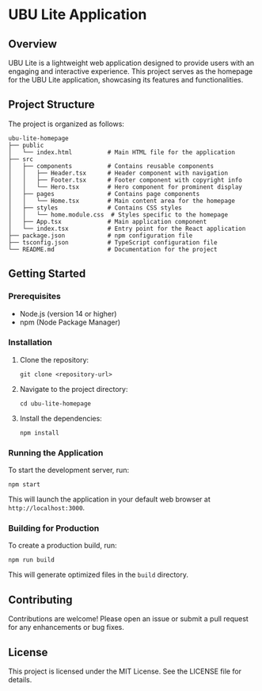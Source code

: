 # UBU Lite Application

## Overview
UBU Lite is a lightweight web application designed to provide users with an engaging and interactive experience. This project serves as the homepage for the UBU Lite application, showcasing its features and functionalities.

## Project Structure
The project is organized as follows:

```
ubu-lite-homepage
├── public
│   └── index.html          # Main HTML file for the application
├── src
│   ├── components          # Contains reusable components
│   │   ├── Header.tsx      # Header component with navigation
│   │   ├── Footer.tsx      # Footer component with copyright info
│   │   └── Hero.tsx        # Hero component for prominent display
│   ├── pages               # Contains page components
│   │   └── Home.tsx        # Main content area for the homepage
│   ├── styles              # Contains CSS styles
│   │   └── home.module.css  # Styles specific to the homepage
│   ├── App.tsx             # Main application component
│   └── index.tsx           # Entry point for the React application
├── package.json            # npm configuration file
├── tsconfig.json           # TypeScript configuration file
└── README.md               # Documentation for the project
```

## Getting Started

### Prerequisites
- Node.js (version 14 or higher)
- npm (Node Package Manager)

### Installation
1. Clone the repository:
   ```
   git clone <repository-url>
   ```
2. Navigate to the project directory:
   ```
   cd ubu-lite-homepage
   ```
3. Install the dependencies:
   ```
   npm install
   ```

### Running the Application
To start the development server, run:
```
npm start
```
This will launch the application in your default web browser at `http://localhost:3000`.

### Building for Production
To create a production build, run:
```
npm run build
```
This will generate optimized files in the `build` directory.

## Contributing
Contributions are welcome! Please open an issue or submit a pull request for any enhancements or bug fixes.

## License
This project is licensed under the MIT License. See the LICENSE file for details.